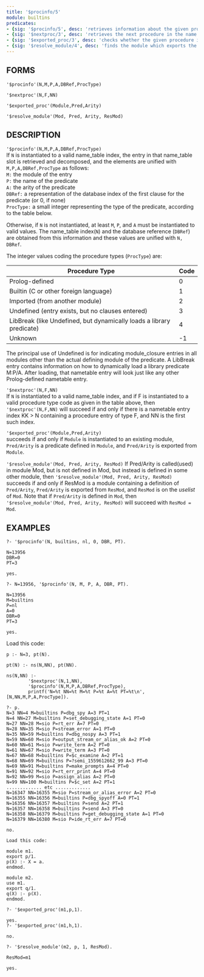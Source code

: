 ```yaml
---
title: '$procinfo/5'
module: builtins
predicates:
- {sig: '$procinfo/5', desc: 'retrieves information about the given procedure'}
- {sig: '$nextproc/3', desc: 'retrieves the next procedure in the name table'}
- {sig: '$exported_proc/3', desc: 'checks whether the given procedure is exported'}
- {sig: '$resolve_module/4', desc: 'finds the module which exports the given procedure'}
---
```


## FORMS
```
'$procinfo'(N,M,P,A,DBRef,ProcType)

'$nextproc'(N,F,NN)

'$exported_proc'(Module,Pred,Arity)

'$resolve_module'(Mod, Pred, Arity, ResMod)
```

## DESCRIPTION

 `'$procinfo'(N,M,P,A,DBRef,ProcType)`  
If `N` is instantiated to a valid name_table index, the entry in that name_table slot is retrieved and decomposed, and the elements are unified with `M,P,A,DBRef,ProcType` as follows:  
`M:` the module of the entry  
`P:` the name of the predicate  
`A:` the arity of the predicate  
`DBRef:` a representation of the database index of the first clause for the predicate (or 0, if none)  
`ProcType:` a small integer representing the type of the predicate, according to the table below.

Otherwise, if `N` is not instantiated, at least `M`, `P`, and `A` must be instantiated to valid values.  The name_table index(`N`) and the database reference (`DBRef`) are obtained from this information and these values are unified with `N, DBRef`.

The integer values coding the procedure types (`ProcType`) are:

|Procedure Type|Code|
|----------|---------------|
|Prolog-defined |   0 |
|Builtin (C or other foreign language)        |   1 |
|Imported (from another module)       |   2 |
|Undefined (entry exists, but no clauses entered)      |   3 |
|LibBreak (like Undefined, but dynamically loads a library predicate)     |   4 | 
|Unknown |   -1|

The principal use of Undefined is for indicating module_closure entries in all modules other than the actual defining module of the predicate.  A LibBreak entry contains information on how to dynamically load a library predicate M:P/A. After loading, that nametable entry will look just like any other Prolog-defined nametable entry.

`'$nextproc'(N,F,NN)`  
If `N` is instantiated to a valid name_table index, and if F is instantiated to a valid procedure type code as given in the table above, then `'$nextproc'(N,F,NN)` will succeed if and only if there is a nametable entry index KK > N containing a procedure entry of type F, and NN is the first such index.

`'$exported_proc'(Module,Pred,Arity)`  
succeeds if and only if `Module` is instantiated to an existing module, `Pred/Arity` is a predicate defined in `Module`, and `Pred/Arity` is exported from `Module`.

`'$resolve_module'(Mod, Pred, Arity, ResMod)`
If Pred/Arity is called(used) in module Mod, but is not defined in Mod, but instead is defined in some other module, then `'$resolve_module'(Mod, Pred, Arity, ResMod)` succeeds if and only if ResMod is a module containing a definition of `Pred/Arity`, `Pred/Arity` is exported from `ResMod`, and `ResMod` is on the *uselist* of `Mod`.  Note that if `Pred/Arity` is defined in `Mod`, then `'$resolve_module'(Mod, Pred, Arity, ResMod)` will succeed with `ResMod = Mod`.

## EXAMPLES
```
?- '$procinfo'(N, builtins, nl, 0, DBR, PT).

N=13956 
DBR=0 
PT=3 

yes.

?- N=13956, '$procinfo'(N, M, P, A, DBR, PT).

N=13956 
M=builtins 
P=nl 
A=0 
DBR=0 
PT=3 

yes.
```
Load this code:  
```
p :- N=3, pt(N).

pt(N) :- ns(N,NN), pt(NN).

ns(N,NN) :-
        '$nextproc'(N,1,NN),
        '$procinfo'(N,M,P,A,DBRef,ProcType),
        printf('N=%t NN=%t M=%t P=%t A=%t PT=%t\n', [N,NN,M,P,A,ProcType]).
```
```
?- p.  
N=3 NN=4 M=builtins P=dbg_spy A=3 PT=1  
N=4 NN=27 M=builtins P=set_debugging_state A=1 PT=0  
N=27 NN=28 M=sio P=rt_err A=7 PT=0  
N=28 NN=35 M=sio P=stream_error A=1 PT=0  
N=35 NN=59 M=builtins P=dbg_nospy A=3 PT=1  
N=59 NN=60 M=sio P=output_stream_or_alias_ok A=2 PT=0  
N=60 NN=61 M=sio P=write_term A=2 PT=0  
N=61 NN=67 M=sio P=write_term A=3 PT=0  
N=67 NN=68 M=builtins P=$c_examine A=2 PT=1  
N=68 NN=69 M=builtins P=?semi_1559612662_99 A=3 PT=0  
N=69 NN=91 M=builtins P=make_prompts A=4 PT=0  
N=91 NN=92 M=sio P=rt_err_print A=4 PT=0  
N=92 NN=99 M=sio P=assign_alias A=2 PT=0  
N=99 NN=100 M=builtins P=$c_set A=2 PT=1  
............. etc .............  
N=16347 NN=16355 M=sio P=stream_or_alias_error A=2 PT=0  
N=16355 NN=16356 M=builtins P=dbg_spyoff A=0 PT=1  
N=16356 NN=16357 M=builtins P=send A=2 PT=1  
N=16357 NN=16358 M=builtins P=send A=3 PT=0  
N=16358 NN=16379 M=builtins P=get_debugging_state A=1 PT=0  
N=16379 NN=16380 M=sio P=ide_rt_err A=7 PT=0  
  
no.  
```
```
Load this code:  
```
```
module m1.  
export p/1.  
p(X) :- X = a.  
endmod.  

module m2.  
use m1.  
export q/1.  
q(X) :- p(X).  
endmod.  
```
```
?- '$exported_proc'(m1,p,1).

yes.
?- '$exported_proc'(m1,h,1).

no.

?- '$resolve_module'(m2, p, 1, ResMod).

ResMod=m1 

yes.
```

